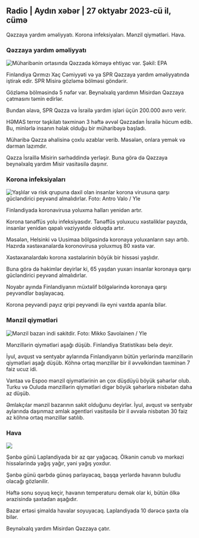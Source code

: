 ## Radio \| Aydın xəbər \| 27 oktyabr 2023-cü il, cümə

Qəzzaya yardım əməliyyatı. Korona infeksiyaları. Mənzil qiymətləri. Hava.

### Qəzzaya yardım əməliyyatı

![Müharibənin ortasında Qəzzada köməyə ehtiyac var. Şəkil: EPA](https://images.cdn.yle.fi/image/upload/c_crop,h_3780,w_6720,x_0,y_700/ar_1.7777777777777777,c_fill,g_faces,h_675,w_pr_qe0./d_120./f_auto/fl_lossy/v1698396491/39-1192101653b784c2d563)

Finlandiya Qırmızı Xaç Cəmiyyəti və ya SPR Qəzzaya yardım əməliyyatında iştirak edir. SPR Misirə gözləmə bölməsi göndərir.

Gözləmə bölməsində 5 nəfər var. Beynəlxalq yardımın Misirdən Qəzzaya çatmasını təmin edirlər.

Bundan əlavə, SPR Qəzza və İsrailə yardım işləri üçün 200.000 avro verir.

HƏMAS terror təşkilatı təxminən 3 həftə əvvəl Qəzzadan İsrailə hücum edib. Bu, minlərlə insanın həlak olduğu bir müharibəyə başladı.

Müharibə Qəzza əhalisinə çoxlu əzablar verib. Məsələn, onlara yemək və dərman lazımdır.

Qəzza İsraillə Misirin sərhəddində yerləşir. Buna görə də Qəzzaya beynəlxalq yardım Misir vasitəsilə daşınır.

### Korona infeksiyaları

![Yaşlılar və risk qrupuna daxil olan insanlar korona virusuna qarşı gücləndirici peyvənd almalıdırlar. Foto: Antro Valo / Yle](https://images.cdn.yle.fi/image/upload/c_crop,h_3510,w_6240,x_0,y_400/ar_1.777777777777777,c_fill,g_faces,h_620,w/prq_auto:eco/f_auto/fl_lossy/v1670569792/39-933588623dccc01a881)

Finlandiyada koronavirusa yoluxma halları yenidən artır.

Korona tənəffüs yolu infeksiyasıdır. Tənəffüs yoluxucu xəstəliklər payızda, insanlar yenidən qapalı vəziyyətdə olduqda artır.

Məsələn, Helsinki və Uusimaa bölgəsində koronaya yoluxanların sayı artıb. Hazırda xəstəxanalarda koronovirusa yoluxmuş 80 xəstə var.

Xəstəxanalardakı korona xəstələrinin böyük bir hissəsi yaşlıdır.

Buna görə də həkimlər deyirlər ki, 65 yaşdan yuxarı insanlar koronaya qarşı gücləndirici peyvənd almalıdırlar.

Noyabr ayında Finlandiyanın müxtəlif bölgələrində koronaya qarşı peyvəndlər başlayacaq.

Korona peyvəndi payız qripi peyvəndi ilə eyni vaxtda aparıla bilər.

### Mənzil qiymətləri

![Mənzil bazarı indi sakitdir. Foto: Mikko Savolainen / Yle](https://images.cdn.yle.fi/image/upload/c_crop,h_3348,w_5952,x_0,y_483/ar_1.7777777777777777,c_fill,g_faces,w_06/h_02q_auto:eco/f_auto/fl_lossy/v1694415905/39-117017864fea8c7baf74)

Mənzillərin qiymətləri aşağı düşüb. Finlandiya Statistikası belə deyir.

İyul, avqust və sentyabr aylarında Finlandiyanın bütün yerlərində mənzillərin qiymətləri aşağı düşüb. Köhnə ortaq mənzillər bir il əvvəlkindən təxminən 7 faiz ucuz idi.

Vantaa və Espoo mənzil qiymətlərinin ən çox düşdüyü böyük şəhərlər olub. Turku və Ouluda mənzillərin qiymətləri digər böyük şəhərlərə nisbətən daha az düşüb.

Əmlakçılar mənzil bazarının sakit olduğunu deyirlər. İyul, avqust və sentyabr aylarında daşınmaz əmlak agentləri vasitəsilə bir il əvvələ nisbətən 30 faiz az köhnə ortaq mənzillər satılıb.

### Hava

![](https://images.cdn.yle.fi/image/upload/c_crop,h_1080,w_1919,x_0,y_0/ar_1.7777777777777777,c_fill,g_faces,h_675,w_1200/eq/eqf_auto/fl_lossy/v1698421548/39-1192510653bdb0fbe9af)

Şənbə günü Laplandiyada bir az qar yağacaq. Ölkənin cənub və mərkəzi hissələrində yağış yağır, yəni yağış yoxdur.

Şənbə günü qərbdə günəş parlayacaq, başqa yerlərdə havanın buludlu olacağı gözlənilir.

Həftə sonu soyuq keçir, havanın temperaturu demək olar ki, bütün ölkə ərazisində şaxtadan aşağıdır.

Bazar ertəsi şimalda havalar soyuyacaq. Laplandiyada 10 dərəcə şaxta ola bilər.

Beynəlxalq yardım Misirdən Qəzzaya çatır.